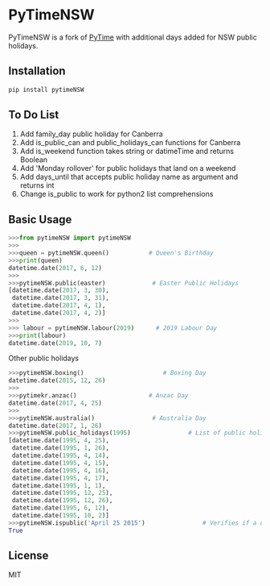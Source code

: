 # PyTimeNSW

PyTimeNSW is a fork of [PyTime](https://github.com/shnode/PyTime) with additional days added for NSW public holidays. 

## Installation
```python
pip install pytimeNSW
```

## To Do List
1. Add family_day public holiday for Canberra
2. Add is_public_can and public_holidays_can functions for Canberra
3. Add is_weekend function takes string or datimeTime and returns Boolean
4. Add 'Monday rollover' for public holidays that land on a weekend
5. Add days_until that accepts public holiday name as argument and returns int
6. Change is_public to work for python2 list comprehensions
## Basic Usage

```python
>>>from pytimeNSW import pytimeNSW
>>>
>>>queen = pytimeNSW.queen()           # Queen's Birthday
>>>print(queen)
datetime.date(2017, 6, 12)
>>>
>>>pytimeNSW.public(easter)             # Easter Public Holidays
[datetime.date(2017, 3, 30),
 datetime.date(2017, 3, 31),
 datetime.date(2017, 4, 1),
 datetime.date(2017, 4, 2)]
>>>
>>> labour = pytimeNSW.labour(2019)      # 2019 Labour Day
>>>print(labour)
datetime.date(2019, 10, 7)
```

Other public holidays
```python
>>>pytimeNSW.boxing()                      # Boxing Day
datetime.date(2015, 12, 26)
>>>
>>>pytimekr.anzac()                    # Anzac Day
datetime.date(2017, 4, 25)
>>>
>>>pytimeNSW.australia()                # Australia Day
datetime.date(2017, 1, 26)
>>>pytimeNSW.public_holidays(1995)                # List of public holidays in given year
[datetime.date(1995, 4, 25),
 datetime.date(1995, 1, 26),
 datetime.date(1995, 4, 14),
 datetime.date(1995, 4, 15),
 datetime.date(1995, 4, 16),
 datetime.date(1995, 4, 17),
 datetime.date(1995, 1, 1),
 datetime.date(1995, 12, 25),
 datetime.date(1995, 12, 26),
 datetime.date(1995, 6, 12),
 datetime.date(1995, 10, 2)]
>>>pytimeNSW.ispublic('April 25 2015')                # Verifies if a date is a public holiday
True
```


## License

MIT

